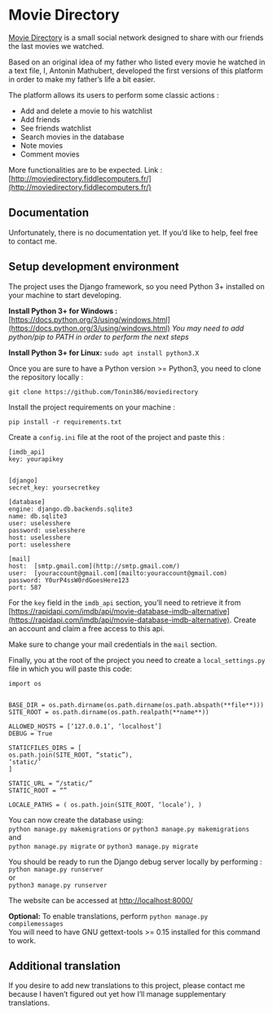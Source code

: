
# Movie Directory

[Movie Directory](http://moviedirectory.fiddlecomputers.fr/) is a small social network designed to share with our friends the last movies we watched.

Based on an original idea of my father who listed every movie he watched in a text file, I, Antonin Mathubert, developed the first versions of this platform in order to make my father’s life a bit easier.

The platform allows its users to perform some classic actions :

-   Add and delete a movie to his watchlist
-   Add friends
-   See friends watchlist
-   Search movies in the database
-   Note movies
-   Comment movies

More functionalities are to be expected.
Link : [http://moviedirectory.fiddlecomputers.fr/](http://moviedirectory.fiddlecomputers.fr/)

## Documentation

Unfortunately, there is no documentation yet. If you’d like to help, feel free to contact me.

## Setup development environment

The project uses the Django framework, so you need Python 3+ installed on your machine to start developing.

**Install Python 3+ for Windows :**  [https://docs.python.org/3/using/windows.html](https://docs.python.org/3/using/windows.html)  _You may need to add python/pip to PATH in order to perform the next steps_

**Install Python 3+ for Linux:**  `sudo apt install python3.X`

Once you are sure to have a Python version >= Python3, you need to clone the repository locally :

`git clone https://github.com/Tonin386/moviedirectory`

Install the project requirements on your machine :

`pip install -r requirements.txt`

Create a  `config.ini`  file at the root of the project and paste this :

```
[imdb_api]
key: yourapikey


[django]  
secret_key: yoursecretkey

[database]  
engine: django.db.backends.sqlite3  
name: db.sqlite3  
user: uselesshere  
password: uselesshere  
host: uselesshere  
port: uselesshere

[mail]  
host:  [smtp.gmail.com](http://smtp.gmail.com/)  
user:  [youraccount@gmail.com](mailto:youraccount@gmail.com)  
password: Y0urP4ssW0rdGoesHere123  
port: 587  
```

For the  `key`  field in the  `imdb_api`  section, you’ll need to retrieve it from  [https://rapidapi.com/imdb/api/movie-database-imdb-alternative](https://rapidapi.com/imdb/api/movie-database-imdb-alternative). Create an account and claim a free access to this api.

Make sure to change your mail credentials in the  `mail`  section.

Finally, you at the root of the project you need to create a  `local_settings.py`  file in which you will paste this code:

```
import os


BASE_DIR = os.path.dirname(os.path.dirname(os.path.abspath(**file**)))  
SITE_ROOT = os.path.dirname(os.path.realpath(**name**))

ALLOWED_HOSTS = [‘127.0.0.1’, ‘localhost’]  
DEBUG = True

STATICFILES_DIRS = [  
os.path.join(SITE_ROOT, “static”),  
‘static/’  
]

STATIC_URL = “/static/”  
STATIC_ROOT = “”

LOCALE_PATHS = ( os.path.join(SITE_ROOT, ‘locale’), )  
```

You can now create the database using:  
`python manage.py makemigrations`  or  `python3 manage.py makemigrations`  
and  
`python manage.py migrate`  or  `python3 manage.py migrate`

You should be ready to run the Django debug server locally by performing :  
`python manage.py runserver`  
or  
`python3 manage.py runserver`

The website can be accessed at  [http://localhost:8000/](http://localhost:8000/)

**Optional:**  To enable translations, perform  `python manage.py compilemessages`  
You will need to have GNU gettext-tools >= 0.15 installed for this command to work.

## Additional translation

If you desire to add new translations to this project, please contact me because I haven’t figured out yet how I’ll manage supplementary translations.
<!--stackedit_data:
eyJoaXN0b3J5IjpbLTE4NjY2NDg0ODgsLTc1MjU5Mzg4MCw4Nz
A0ODkxMV19
-->